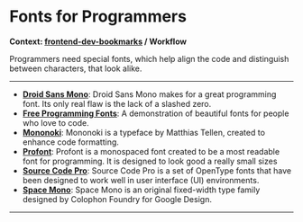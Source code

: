 # Fonts for Programmers

**Context: [frontend-dev-bookmarks](../README.md) / Workflow**

Programmers need special fonts, which help align the code and distinguish between characters, that look alike.

---

- **[Droid Sans Mono](https://www.google.com/fonts/specimen/Droid+Sans+Mono)**: Droid Sans Mono makes for a great programming font. Its only real flaw is the lack of a slashed zero.
- **[Free Programming Fonts](http://cdn.sixrevisions.com/0441-01_programming-fonts/demo/programming-fonts.html)**: A demonstration of beautiful fonts for people who love to code.
- **[Mononoki](https://github.com/madmalik/mononoki)**: Mononoki is a typeface by Matthias Tellen, created to enhance code formatting.
- **[Profont](http://tobiasjung.name/profont/)**: Profont is a monospaced font created to be a most readable font for programming. It is designed to look good a really small sizes
- **[Source Code Pro](https://github.com/adobe-fonts/source-code-pro)**: Source Code Pro is a set of OpenType fonts that have been designed to work well in user interface (UI) environments.
- **[Space Mono](https://fonts.google.com/specimen/Space%20Mono)**: Space Mono is an original fixed-width type family designed by Colophon Foundry for Google Design.

---
